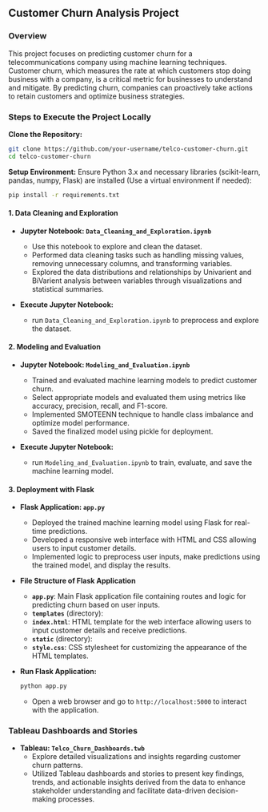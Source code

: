
## Customer Churn Analysis Project

### Overview
This project focuses on predicting customer churn for a telecommunications company using machine learning techniques. Customer churn, which measures the rate at which customers stop doing business with a company, is a critical metric for businesses to understand and mitigate. By predicting churn, companies can proactively take actions to retain customers and optimize business strategies.


### Steps to Execute the Project Locally

**Clone the Repository:**
   ```bash
   git clone https://github.com/your-username/telco-customer-churn.git
   cd telco-customer-churn
   ```

**Setup Environment:**
Ensure Python 3.x and necessary libraries (scikit-learn, pandas, numpy, Flask) are installed (Use a virtual environment if needed):
   ```bash
   pip install -r requirements.txt
   ```

#### 1. Data Cleaning and Exploration
- **Jupyter Notebook: `Data_Cleaning_and_Exploration.ipynb`**
  - Use this notebook to explore and clean the dataset.
  - Performed data cleaning tasks such as handling missing values, removing unnecessary columns, and transforming variables.
  - Explored the data distributions and relationships by Univarient and BiVarient analysis between variables through visualizations and statistical summaries.

- **Execute Jupyter Notebook:**
   - run `Data_Cleaning_and_Exploration.ipynb` to preprocess and explore the dataset.


#### 2. Modeling and Evaluation
- **Jupyter Notebook: `Modeling_and_Evaluation.ipynb`**
  - Trained and evaluated machine learning models to predict customer churn.
  - Select appropriate models and evaluated them using metrics like accuracy, precision, recall, and F1-score.
  - Implemented SMOTEENN technique to handle class imbalance and optimize model performance.
  - Saved the finalized model using pickle for deployment.
 
- **Execute Jupyter Notebook:**
   - run `Modeling_and_Evaluation.ipynb` to train, evaluate, and save the machine learning model.

#### 3. Deployment with Flask
- **Flask Application: `app.py`**
  - Deployed the trained machine learning model using Flask for real-time predictions.
  - Developed a responsive web interface with HTML and CSS allowing users to input customer details.
  - Implemented logic to preprocess user inputs, make predictions using the trained model, and display the results.

- **File Structure of Flask Application**
   - **`app.py`**: Main Flask application file containing routes and logic for predicting churn based on user inputs.
   - **`templates`** (directory):
   - **`index.html`**: HTML template for the web interface allowing users to input customer details and receive predictions.
   - **`static`** (directory):
   - **`style.css`**: CSS stylesheet for customizing the appearance of the HTML templates.
 
- **Run Flask Application:** 
     ```bash
     python app.py
     ```
     - Open a web browser and go to `http://localhost:5000` to interact with the application.

### Tableau Dashboards and Stories

- **Tableau: `Telco_Churn_Dashboards.twb`**
  - Explore detailed visualizations and insights regarding customer churn patterns.
  - Utilized Tableau dashboards and stories to present key findings, trends, and actionable insights derived from the data to enhance stakeholder understanding and facilitate data-driven decision-making processes.
